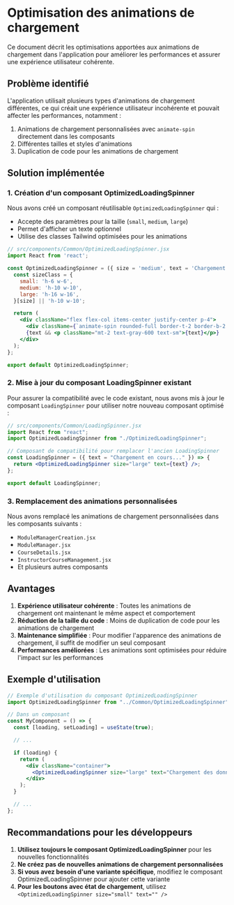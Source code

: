 # Optimisation des animations de chargement

Ce document décrit les optimisations apportées aux animations de chargement dans l'application pour améliorer les performances et assurer une expérience utilisateur cohérente.

## Problème identifié

L'application utilisait plusieurs types d'animations de chargement différentes, ce qui créait une expérience utilisateur incohérente et pouvait affecter les performances, notamment :

1. Animations de chargement personnalisées avec `animate-spin` directement dans les composants
2. Différentes tailles et styles d'animations
3. Duplication de code pour les animations de chargement

## Solution implémentée

### 1. Création d'un composant OptimizedLoadingSpinner

Nous avons créé un composant réutilisable `OptimizedLoadingSpinner` qui :
- Accepte des paramètres pour la taille (`small`, `medium`, `large`)
- Permet d'afficher un texte optionnel
- Utilise des classes Tailwind optimisées pour les animations

```jsx
// src/components/Common/OptimizedLoadingSpinner.jsx
import React from 'react';

const OptimizedLoadingSpinner = ({ size = 'medium', text = 'Chargement en cours...' }) => {
  const sizeClass = {
    small: 'h-6 w-6',
    medium: 'h-10 w-10',
    large: 'h-16 w-16',
  }[size] || 'h-10 w-10';

  return (
    <div className="flex flex-col items-center justify-center p-4">
      <div className={`animate-spin rounded-full border-t-2 border-b-2 border-secondary ${sizeClass}`}></div>
      {text && <p className="mt-2 text-gray-600 text-sm">{text}</p>}
    </div>
  );
};

export default OptimizedLoadingSpinner;
```

### 2. Mise à jour du composant LoadingSpinner existant

Pour assurer la compatibilité avec le code existant, nous avons mis à jour le composant `LoadingSpinner` pour utiliser notre nouveau composant optimisé :

```jsx
// src/components/Common/LoadingSpinner.jsx
import React from "react";
import OptimizedLoadingSpinner from "./OptimizedLoadingSpinner";

// Composant de compatibilité pour remplacer l'ancien LoadingSpinner
const LoadingSpinner = ({ text = "Chargement en cours..." }) => {
  return <OptimizedLoadingSpinner size="large" text={text} />;
};

export default LoadingSpinner;
```

### 3. Remplacement des animations personnalisées

Nous avons remplacé les animations de chargement personnalisées dans les composants suivants :

- `ModuleManagerCreation.jsx`
- `ModuleManager.jsx`
- `CourseDetails.jsx`
- `InstructorCourseManagement.jsx`
- Et plusieurs autres composants

## Avantages

1. **Expérience utilisateur cohérente** : Toutes les animations de chargement ont maintenant le même aspect et comportement
2. **Réduction de la taille du code** : Moins de duplication de code pour les animations de chargement
3. **Maintenance simplifiée** : Pour modifier l'apparence des animations de chargement, il suffit de modifier un seul composant
4. **Performances améliorées** : Les animations sont optimisées pour réduire l'impact sur les performances

## Exemple d'utilisation

```jsx
// Exemple d'utilisation du composant OptimizedLoadingSpinner
import OptimizedLoadingSpinner from "../Common/OptimizedLoadingSpinner";

// Dans un composant
const MyComponent = () => {
  const [loading, setLoading] = useState(true);

  // ...

  if (loading) {
    return (
      <div className="container">
        <OptimizedLoadingSpinner size="large" text="Chargement des données..." />
      </div>
    );
  }

  // ...
};
```

## Recommandations pour les développeurs

1. **Utilisez toujours le composant OptimizedLoadingSpinner** pour les nouvelles fonctionnalités
2. **Ne créez pas de nouvelles animations de chargement personnalisées**
3. **Si vous avez besoin d'une variante spécifique**, modifiez le composant OptimizedLoadingSpinner pour ajouter cette variante
4. **Pour les boutons avec état de chargement**, utilisez `<OptimizedLoadingSpinner size="small" text="" />`
